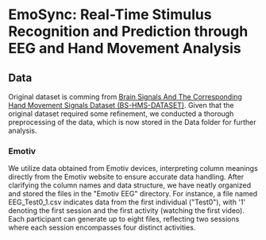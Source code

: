# EmoSync: Real-Time Stimulus Recognition and Prediction through EEG and Hand Movement Analysis

## Data
Original dataset is comming from [Brain Signals And The Corresponding Hand Movement Signals Dataset (BS-HMS-DATASET)](https://ieee-dataport.org/open-access/brain-signals-and-corresponding-hand-movement-signals-dataset-bs-hms-dataset). Given that the original dataset required some refinement, we conducted a thorough preprocessing of the data, which is now stored in the Data folder for further analysis.

  ### Emotiv
  We utilize data obtained from Emotiv devices, interpreting column meanings directly from the Emotiv website to ensure accurate data handling. After clarifying the column names and data structure, we have neatly organized and stored the files in the "Emotiv EEG" directory. For instance, a file named EEG_Test0_1.csv indicates data from the first individual ("Test0"), with '1' denoting the first session and the first activity (watching the first video). Each participant can generate up to eight files, reflecting two sessions where each session encompasses four distinct activities.
